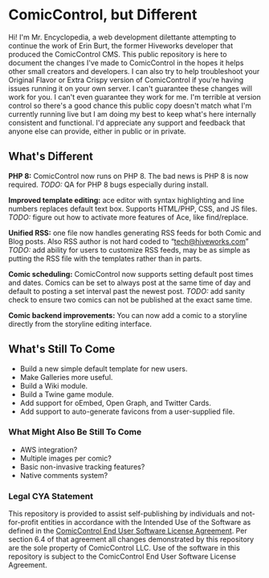 # ComicControl, but Different

Hi! I'm Mr. Encyclopedia, a web development dilettante attempting to continue the work of Erin Burt, the former Hiveworks developer that produced the ComicControl CMS. This public repository is here to document the changes I've made to ComicControl in the hopes it helps other small creators and developers. I can also try to help troubleshoot your Original Flavor or Extra Crispy version of ComicControl if you're having issues running it on your own server. I can't guarantee these changes will work for you. I can't even guarantee they work for me. I'm terrible at version control so there's a good chance this public copy doesn't match what I'm currently running live but I am doing my best to keep what's here internally consistent and functional. I'd appreciate any support and feedback that anyone else can provide, either in public or in private.

## What's Different

**PHP 8:** ComicControl now runs on PHP 8. The bad news is PHP 8 is now required. *TODO:* QA for PHP 8 bugs especially during install.

**Improved template editing:** ace editor with syntax highlighting and line numbers replaces default text box. Supports HTML/PHP, CSS, and JS files. *TODO:* figure out how to activate more features of Ace, like find/replace.

**Unified RSS:** one file now handles generating RSS feeds for both Comic and Blog posts. Also RSS author is not hard coded to “tech@hiveworks.com” *TODO:* add ability for users to customize RSS feeds, may be as simple as putting the RSS file with the templates rather than in parts.

**Comic scheduling:** ComicControl now supports setting default post times and dates. Comics can be set to always post at the same time of day and default to posting a set interval past the newest post. *TODO:* add sanity check to ensure two comics can not be published at the exact same time.

**Comic backend improvements:** You can now add a comic to a storyline directly from the storyline editing interface.

## What's Still To Come

* Build a new simple default template for new users.
* Make Galleries more useful.
* Build a Wiki module.
* Build a Twine game module.
* Add support for oEmbed, Open Graph, and Twitter Cards.
* Add support to auto-generate favicons from a user-supplied file.

### What Might Also Be Still To Come

* AWS integration?
* Multiple images per comic?
* Basic non-invasive tracking features?
* Native comments system?

### Legal CYA Statement

This repository is provided to assist self-publishing by individuals and not-for-profit entities in accordance with the Intended Use of the Software as defined in the [ComicControl End User Software License Agreement](http://comicctrl.com/full-free-license-text/full-free-license-text). Per section 6.4 of that agreement all changes demonstrated by this repository are the sole property of ComicControl LLC. Use of the software in this repository is subject to the ComicControl End User Software License Agreement. 
